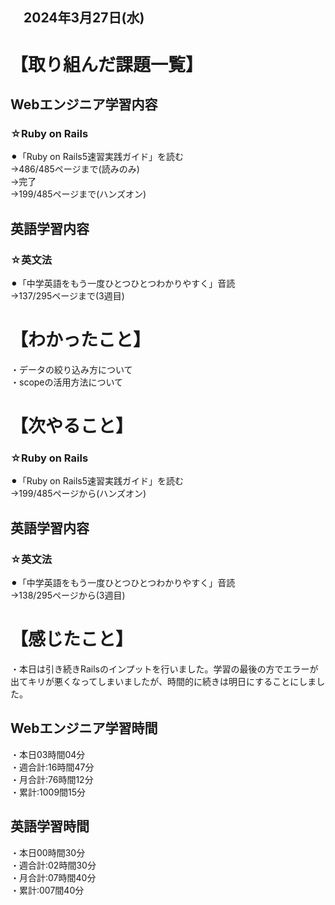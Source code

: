 ## 　2024年3月27日(水)
# 【取り組んだ課題一覧】
## Webエンジニア学習内容
### ☆Ruby on Rails
⚫︎「Ruby on Rails5速習実践ガイド」を読む<br>
→486/485ページまで(読みのみ)<br>
→完了<br>
→199/485ページまで(ハンズオン)<br>
## 英語学習内容
### ☆英文法
⚫︎「中学英語をもう一度ひとつひとつわかりやすく」音読<br>
→137/295ページまで(3週目)<br>
# 【わかったこと】
・データの絞り込み方について<br>
・scopeの活用方法について<br>
# 【次やること】
### ☆Ruby on Rails
⚫︎「Ruby on Rails5速習実践ガイド」を読む<br>
→199/485ページから(ハンズオン)<br>
## 英語学習内容
### ☆英文法
⚫︎「中学英語をもう一度ひとつひとつわかりやすく」音読<br>
→138/295ページから(3週目)<br>
# 【感じたこと】
・本日は引き続きRailsのインプットを行いました。学習の最後の方でエラーが出てキリが悪くなってしまいましたが、時間的に続きは明日にすることにしました。<br>
## Webエンジニア学習時間
・本日03時間04分<br>
・週合計:16時間47分<br>
・月合計:76時間12分<br>
・累計:1009間15分<br>
## 英語学習時間
・本日00時間30分<br>
・週合計:02時間30分<br>
・月合計:07時間40分<br>
・累計:007間40分<br>
